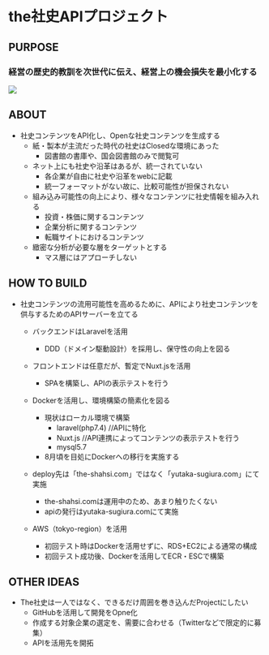 # the社史APIプロジェクト
## PURPOSE
### 経営の歴史的教訓を次世代に伝え、経営上の機会損失を最小化する
<img src="https://the-shashi.com/img-top/opg.png">

## ABOUT
- 社史コンテンツをAPI化し、Openな社史コンテンツを生成する
   - 紙・製本が主流だった時代の社史はClosedな環境にあった
      - 図書館の書庫や、国会図書館のみで閲覧可
   - ネット上にも社史や沿革はあるが、統一されていない
      - 各企業が自由に社史や沿革をwebに記載
      - 統一フォーマットがない故に、比較可能性が担保されない
   - 組み込み可能性の向上により、様々なコンテンツに社史情報を組み入れる
      - 投資・株価に関するコンテンツ
      - 企業分析に関するコンテンツ
      - 転職サイトにおけるコンテンツ
   - 緻密な分析が必要な層をターゲットとする
      - マス層にはアプローチしない

## HOW TO BUILD
- 社史コンテンツの流用可能性を高めるために、APIにより社史コンテンツを供与するためのAPIサーバーを立てる
   - バックエンドはLaravelを活用
      - DDD（ドメイン駆動設計）を採用し、保守性の向上を図る
   - フロントエンドは任意だが、暫定でNuxt.jsを活用
      - SPAを構築し、APIの表示テストを行う
   - Dockerを活用し、環境構築の簡素化を図る
      - 現状はローカル環境で構築
         -  laravel(php7.4) //APIに特化
         -  Nuxt.js //API連携によってコンテンツの表示テストを行う
         -  mysql5.7
      - 8月頃を目処にDockerへの移行を実施する

   - deploy先は「the-shahsi.com」ではなく「yutaka-sugiura.com」にて実施
       - the-shahsi.comは運用中のため、あまり触りたくない
       - apiの発行はyutaka-sugiura.comにて実施

    - AWS（tokyo-region）を活用
       - 初回テスト時はDockerを活用せずに、RDS+EC2による通常の構成
       - 初回テスト成功後、Dockerを活用してECR・ESCで構築

## OTHER IDEAS
- The社史は一人ではなく、できるだけ周囲を巻き込んだProjectにしたい
   - GitHubを活用して開発をOpne化
   - 作成する対象企業の選定を、需要に合わせる（Twitterなどで限定的に募集）
   - APIを活用先を開拓

